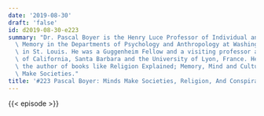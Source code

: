 ```yaml
---
date: '2019-08-30'
draft: 'false'
id: d2019-08-30-e223
summary: "Dr. Pascal Boyer is the Henry Luce Professor of Individual and Collective\
  \ Memory in the Departments of Psychology and Anthropology at Washington University\
  \ in St. Louis. He was a Guggenheim Fellow and a visiting professor at the University\
  \ of California, Santa Barbara and the University of Lyon, France. He\u2019s also\
  \ the author of books like Religion Explained; Memory, Mind and Culture; and Minds\
  \ Make Societies."
title: '#223 Pascal Boyer: Minds Make Societies, Religion, And Conspiracy Theories'
---
```

{{< episode >}}
